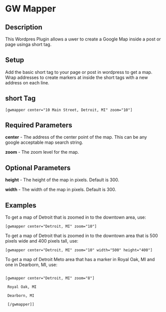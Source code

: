 GW Mapper
=========

<h2>Description</h2>

<p>
	This Wordpres Plugin allows a uwer to create a Google Map inside a post or page usinga short tag.
</p>

<h2>Setup</h2>

<p>
Add the basic short tag to your page or post in wordpress to get a map. Wrap addresses to create markers at inside the short tags with a new address on each line.
</p>

<h2>short Tag</h2>

<p>
<code>[gwmapper center="10 Main Street, Detroit, MI" zoom="10"]</code>
</p>

<h2>Required Parameters</h2>

<p>
<b>center</b> - The address of the center point of the map. This can be any google acceptable map search string.
</p>

<p>
<b>zoom</b> - The zoom level for the map.
</p>

<h2>Optional Parameters</h2>

<p>
<b>height</b> - The height of the map in pixels. Default is 300.
</p>

<p>
<b>width</b> - The width of the map in pixels. Default is 300.
</p>

<h2>Examples</h2>

<p>
To get a map of Detroit that is zoomed in to the downtown area, use:
</p>
<p>
<code>[gwmapper center="Detroit, MI" zoom="10"]</code>
</p>

<p>
To get a map of Detroit that is zoomed in to the downtown area that is 500 pixels wide and 400 pixels tall, use:
</p>
<p>
<code>[gwmapper center="Detroit, MI" zoom="10" width="500" height="400"]</code>
</p>

<p>
To get a map of Detroit Meto area that has a marker in Royal Oak, MI and one in Dearborn, MI, use:
</p>
<p>
<code>
[gwmapper center="Detroit, MI" zoom="8"]<br />
 Royal Oak, MI<br />
 Dearborn, MI<br />
 [/gwmapper]]
</code>
</p>




